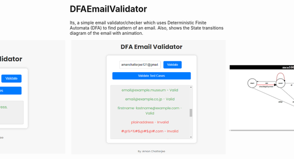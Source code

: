 # DFAEmailValidator
 Its, a simple email validator/checker which uses Deterministic Finite Automata (DFA) to find pattern of an email.
 Also, shows the State transitions diagram of the email with animation.

<!DOCTYPE html>
<html lang="en">
<body>
  <div style="display: flex; justify-content: center; align-items: center;">
    <img src="./res/ss1.png" alt="Screenshot 1" style="margin-right: 10px;">
    <img src="./res/ss2.png" alt="Screenshot 2" style="margin-left: 10px;">
   <img src="./res/ss3.png" alt="Screenshot 2" style="margin-left: 10px;">
  </div>

</html>
